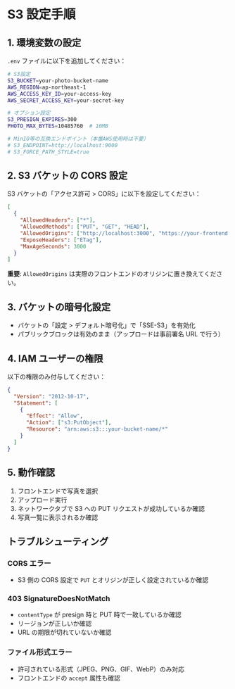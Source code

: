 # S3 設定手順

## 1. 環境変数の設定

`.env` ファイルに以下を追加してください：

```bash
# S3設定
S3_BUCKET=your-photo-bucket-name
AWS_REGION=ap-northeast-1
AWS_ACCESS_KEY_ID=your-access-key
AWS_SECRET_ACCESS_KEY=your-secret-key

# オプション設定
S3_PRESIGN_EXPIRES=300
PHOTO_MAX_BYTES=10485760  # 10MB

# MinIO等の互換エンドポイント（本番AWS使用時は不要）
# S3_ENDPOINT=http://localhost:9000
# S3_FORCE_PATH_STYLE=true
```

## 2. S3 バケットの CORS 設定

S3 バケットの「アクセス許可 > CORS」に以下を設定してください：

```json
[
  {
    "AllowedHeaders": ["*"],
    "AllowedMethods": ["PUT", "GET", "HEAD"],
    "AllowedOrigins": ["http://localhost:3000", "https://your-frontend.example.com"],
    "ExposeHeaders": ["ETag"],
    "MaxAgeSeconds": 3000
  }
]
```

**重要**: `AllowedOrigins` は実際のフロントエンドのオリジンに置き換えてください。

## 3. バケットの暗号化設定

- バケットの「設定 > デフォルト暗号化」で「SSE-S3」を有効化
- パブリックブロックは有効のまま（アップロードは事前署名 URL で行う）

## 4. IAM ユーザーの権限

以下の権限のみ付与してください：

```json
{
  "Version": "2012-10-17",
  "Statement": [
    {
      "Effect": "Allow",
      "Action": ["s3:PutObject"],
      "Resource": "arn:aws:s3:::your-bucket-name/*"
    }
  ]
}
```

## 5. 動作確認

1. フロントエンドで写真を選択
2. アップロード実行
3. ネットワークタブで S3 への PUT リクエストが成功しているか確認
4. 写真一覧に表示されるか確認

## トラブルシューティング

### CORS エラー

- S3 側の CORS 設定で `PUT` とオリジンが正しく設定されているか確認

### 403 SignatureDoesNotMatch

- `contentType` が presign 時と PUT 時で一致しているか確認
- リージョンが正しいか確認
- URL の期限が切れていないか確認

### ファイル形式エラー

- 許可されている形式（JPEG、PNG、GIF、WebP）のみ対応
- フロントエンドの `accept` 属性も確認

